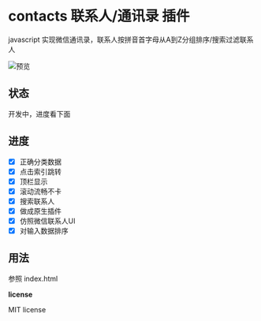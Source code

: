 # contacts 联系人/通讯录 插件

javascript 实现微信通讯录，联系人按拼音首字母从A到Z分组排序/搜索过滤联系人

![预览](http://ww2.sinaimg.cn/mw690/60cdc5a5gw1faii44zp40g20aq0iuqv7.gif)

## 状态

开发中，进度看下面

## 进度
- [x] 正确分类数据
- [x] 点击索引跳转
- [x] 顶栏显示
- [x] 滚动流畅不卡
- [x] 搜索联系人
- [x] 做成原生插件
- [x] 仿照微信联系人UI
- [x] 对输入数据排序

## 用法

参照 index.html

**license**

MIT license
